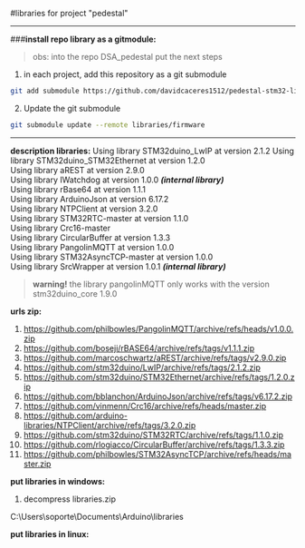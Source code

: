 #libraries for project "pedestal"

---

###**install repo library as a gitmodule:**
> obs:
> into the repo DSA_pedestal put the next steps
1. in each project, add this repository as a git submodule

```bash
git add submodule https://github.com/davidcaceres1512/pedestal-stm32-library.git libraries/firmware
```
2. Update the git submodule
```bash
git submodule update --remote libraries/firmware
```
---

**description libraries:**
Using library STM32duino_LwIP at version 2.1.2  Using library STM32duino_STM32Ethernet at version 1.2.0  
Using library aREST at version 2.9.0  
Using library IWatchdog at version 1.0.0 ***(internal library)***  
Using library rBase64 at version 1.1.1  
Using library ArduinoJson at version 6.17.2  
Using library NTPClient at version 3.2.0  
Using library STM32RTC-master at version 1.1.0  
Using library Crc16-master  
Using library CircularBuffer at version 1.3.3  
Using library PangolinMQTT at version 1.0.0  
Using library STM32AsyncTCP-master at version 1.0.0  
Using library SrcWrapper at version 1.0.1 ***(internal library)***


> **warning!**
> the library pangolinMQTT only works with the version stm32duino_core 1.9.0

**urls zip:**
1. https://github.com/philbowles/PangolinMQTT/archive/refs/heads/v1.0.0.zip
2. https://github.com/boseji/rBASE64/archive/refs/tags/v1.1.1.zip
3. https://github.com/marcoschwartz/aREST/archive/refs/tags/v2.9.0.zip
4. https://github.com/stm32duino/LwIP/archive/refs/tags/2.1.2.zip
5. https://github.com/stm32duino/STM32Ethernet/archive/refs/tags/1.2.0.zip
6. https://github.com/bblanchon/ArduinoJson/archive/refs/tags/v6.17.2.zip
7. https://github.com/vinmenn/Crc16/archive/refs/heads/master.zip
8. https://github.com/arduino-libraries/NTPClient/archive/refs/tags/3.2.0.zip
9. https://github.com/stm32duino/STM32RTC/archive/refs/tags/1.1.0.zip
10. https://github.com/rlogiacco/CircularBuffer/archive/refs/tags/1.3.3.zip
11. https://github.com/philbowles/STM32AsyncTCP/archive/refs/heads/master.zip

**put libraries in windows:**

1. decompress libraries.zip

C:\Users\soporte\Documents\Arduino\libraries

**put libraries in linux:**



